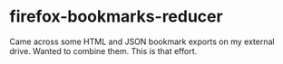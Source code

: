 # firefox-bookmarks-reducer
Came across some HTML and JSON bookmark exports on my external drive. Wanted to combine them. This is that effort.
